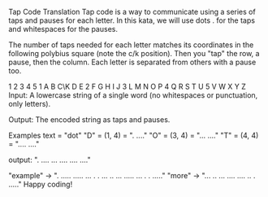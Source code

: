 Tap Code Translation
Tap code is a way to communicate using a series of taps and pauses for each letter. In this kata, we will use dots . for the taps and whitespaces for the pauses.

The number of taps needed for each letter matches its coordinates in the following polybius square (note the c/k position). Then you "tap" the row, a pause, then the column. Each letter is separated from others with a pause too.

   1  2  3  4  5
1  A  B C\K D  E
2  F  G  H  I  J
3  L  M  N  O  P
4  Q  R  S  T  U
5  V  W  X  Y  Z
Input:
A lowercase string of a single word (no whitespaces or punctuation, only letters).

Output:
The encoded string as taps and pauses.

Examples
text = "dot"
  "D" = (1, 4) = ". ...."
  "O" = (3, 4) = "... ...."
  "T" = (4, 4) = ".... ...."
  
output: ". .... ... .... .... ...."

"example" -> ". ..... ..... ... . . ... .. ... ..... ... . . ....."
"more"    -> "... .. ... .... .... .. . ....."
Happy coding!